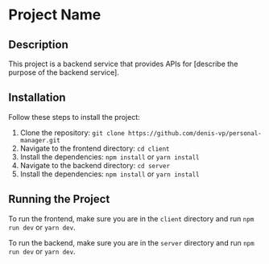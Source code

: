 # Project Name

## Description

This project is a backend service that provides APIs for [describe the purpose of the backend service].

## Installation

Follow these steps to install the project:

1. Clone the repository: `git clone https://github.com/denis-vp/personal-manager.git`
2. Navigate to the frontend directory: `cd client`
3. Install the dependencies: `npm install` or `yarn install`
4. Navigate to the backend directory: `cd server`
5. Install the dependencies: `npm install` or `yarn install`

## Running the Project

To run the frontend, make sure you are in the `client` directory and run `npm run dev` or `yarn dev`.

To run the backend, make sure you are in the `server` directory and run `npm run dev` or `yarn dev`.
